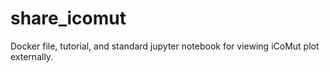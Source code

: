 # share_icomut
Docker file, tutorial, and standard jupyter notebook for viewing iCoMut plot externally.
